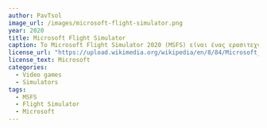 ```yaml
---
author: PavTsol
image_url: /images/microsoft-flight-simulator.png
year: 2020
title: Microsoft Flight Simulator
caption: Το Microsoft Flight Simulator 2020 (MSFS) είναι ένας ερασιτεχνικός προσομοιωτής πτήσης όπου προσομοιώνει την τοπογραφία ολόκληρης της Γης χρησιμοποιώντας δεδομένα από τους Χάρτες Bing. Η τεχνητή νοημοσύνη (AI) του Microsoft Azure δημιουργεί τις τρισδιάστατες αναπαραστάσεις των χαρακτηριστικών της Γης, χρησιμοποιώντας cloud computing για την απόδοση και τη βελτίωση των γραφικών και δεδομένων πραγματικού κόσμου για τη δημιουργία καιρού και εφέ σε πραγματικό χρόνο. Ο κάθε χρήστης μπορεί να ταξιδέψει στον κόσμο και να "ζήσει" πάνω από 2 εκατομμύρια πόλεις και διάφορα περιβάλλοντα, από βουνά μέχρι δέντρα, ποτάμια, τους δρόμους μέχρι και να δεί διάφορα ζώα.
license_url: "https://upload.wikimedia.org/wikipedia/en/8/84/Microsoft_Flight_Simulator_2020_cover_art.png"
license_text: Microsoft
categories:
  - Video games
  - Simulators
tags: 
  - MSFS
  - Flight Simulator
  - Microsoft
---
```


